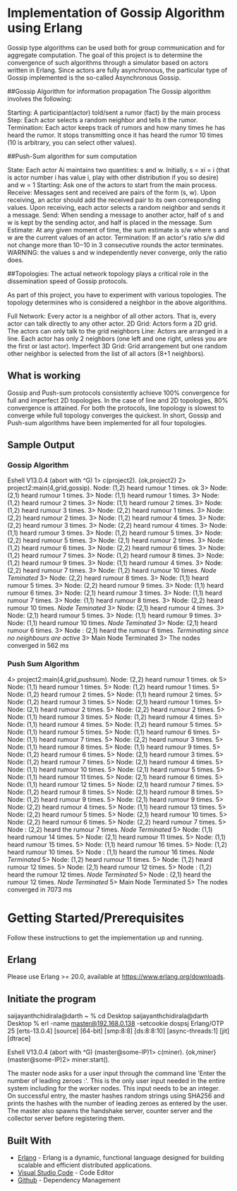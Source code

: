 # Implementation of Gossip Algorithm using Erlang

Gossip type algorithms can be used both for group communication and for aggregate computation. The goal of this project is to determine the convergence of such algorithms through a simulator based on actors written in Erlang. Since actors are fully asynchronous, the particular type of Gossip implemented is the so-called Asynchronous Gossip.

##Gossip Algorithm for information propagation The Gossip algorithm involves the following:

Starting: A participant(actor) told/sent a rumor (fact) by the main process
Step: Each actor selects a random neighbor and tells it the rumor.
Termination: Each actor keeps track of rumors and how many times he has heard the rumor. It stops transmitting once it has heard the rumor 10 times (10 is arbitrary, you can select other values).

##Push-Sum algorithm for sum computation

State: Each actor Ai maintains two quantities: s and w. Initially, s = xi = i (that is actor number i has value i, play with other distribution if you so desire) and w = 1
Starting: Ask one of the actors to start from the main process.
Receive: Messages sent and received are pairs of the form (s, w). Upon receiving, an actor should add the received pair to its own corresponding values. Upon receiving, each actor selects a random neighbor and sends it a message.
Send: When sending a message to another actor, half of s and w is kept by the sending actor, and half is placed in the message.
Sum Estimate: At any given moment of time, the sum estimate is s/w where s and w are the current values of an actor.
Termination: If an actor's ratio s/w did not change more than 10−10 in 3 consecutive rounds the actor terminates. WARNING: the values s and w independently never converge, only the ratio does.

##Topologies: The actual network topology plays a critical role in the dissemination speed of Gossip protocols.

As part of this project, you have to experiment with various topologies. The topology determines who is considered a neighbor in the above algorithms.

Full Network: Every actor is a neighbor of all other actors. That is, every actor can talk directly to any other actor.
2D Grid: Actors form a 2D grid. The actors can only talk to the grid neighbors
Line: Actors are arranged in a line. Each actor has only 2 neighbors (one left and one right, unless you are the first or last actor).
Imperfect 3D Grid: Grid arrangement but one random other neighbor is selected from the list of all actors (8+1 neighbors).


## What is working

Gossip and Push-sum protocols consistently achieve 100% convergence for full and imperfect 2D topologies. In the case of line and 2D topologies, 80% convergence is attained.
For both the protocols, line topology is slowest to converge while full topology converges the quickest.
In short, Gossip and Push-sum algorithms have been implemented for all four topologies.

## Sample Output

### Gossip Algorithm
Eshell V13.0.4  (abort with ^G)
1> c(project2).
{ok,project2}
2> project2:main(4,grid,gossip).
Node: (1,2) heard rumour 1 times.
ok
3> Node: (2,1) heard rumour 1 times.
3> Node: (1,1) heard rumour 1 times.
3> Node: (1,2) heard rumour 2 times.
3> Node: (1,1) heard rumour 2 times.
3> Node: (1,2) heard rumour 3 times.
3> Node: (2,2) heard rumour 1 times.
3> Node: (2,2) heard rumour 2 times.
3> Node: (1,2) heard rumour 4 times.
3> Node: (2,2) heard rumour 3 times.
3> Node: (2,2) heard rumour 4 times.
3> Node: (1,1) heard rumour 3 times.
3> Node: (1,2) heard rumour 5 times.
3> Node: (2,2) heard rumour 5 times.
3> Node: (2,1) heard rumour 2 times.
3> Node: (1,2) heard rumour 6 times.
3> Node: (2,2) heard rumour 6 times.
3> Node: (1,2) heard rumour 7 times.
3> Node: (1,2) heard rumour 8 times.
3> Node: (1,2) heard rumour 9 times.
3> Node: (1,1) heard rumour 4 times.
3> Node: (2,2) heard rumour 7 times.
3> Node: (1,2) heard rumour 10 times. *Node Teminated*
3> Node: (2,2) heard rumour 8 times.
3> Node: (1,1) heard rumour 5 times.
3> Node: (2,2) heard rumour 9 times.
3> Node: (1,1) heard rumour 6 times.
3> Node: (2,1) heard rumour 3 times.
3> Node: (1,1) heard rumour 7 times.
3> Node: (1,1) heard rumour 8 times.
3> Node: (2,2) heard rumour 10 times. *Node Teminated*
3> Node: (2,1) heard rumour 4 times.
3> Node: (2,1) heard rumour 5 times.
3> Node: (1,1) heard rumour 9 times.
3> Node: (1,1) heard rumour 10 times. *Node Teminated*
3> Node: (2,1) heard rumour 6 times.
3> Node : (2,1) heard the rumour 6 times. *Terminating since no neighbours are active*
3> Main Node Terminated
3> The nodes converged in 562 ms

### Push Sum Algorithm

4> project2:main(4,grid,pushsum).
Node: (2,2) heard rumour 1 times.
ok
5> Node: (1,1) heard rumour 1 times.
5> Node: (1,2) heard rumour 1 times.
5> Node: (1,2) heard rumour 2 times.
5> Node: (1,1) heard rumour 2 times.
5> Node: (1,2) heard rumour 3 times.
5> Node: (2,1) heard rumour 1 times.
5> Node: (2,1) heard rumour 2 times.
5> Node: (2,2) heard rumour 2 times.
5> Node: (1,1) heard rumour 3 times.
5> Node: (1,2) heard rumour 4 times.
5> Node: (1,1) heard rumour 4 times.
5> Node: (1,2) heard rumour 5 times.
5> Node: (1,1) heard rumour 5 times.
5> Node: (1,1) heard rumour 6 times.
5> Node: (1,1) heard rumour 7 times.
5> Node: (2,2) heard rumour 3 times.
5> Node: (1,1) heard rumour 8 times.
5> Node: (1,1) heard rumour 9 times.
5> Node: (1,2) heard rumour 6 times.
5> Node: (2,1) heard rumour 3 times.
5> Node: (1,2) heard rumour 7 times.
5> Node: (2,1) heard rumour 4 times.
5> Node: (1,1) heard rumour 10 times.
5> Node: (2,1) heard rumour 5 times.
5> Node: (1,1) heard rumour 11 times.
5> Node: (2,1) heard rumour 6 times.
5> Node: (1,1) heard rumour 12 times.
5> Node: (2,1) heard rumour 7 times.
5> Node: (1,2) heard rumour 8 times.
5> Node: (2,1) heard rumour 8 times.
5> Node: (1,2) heard rumour 9 times.
5> Node: (2,1) heard rumour 9 times.
5> Node: (2,2) heard rumour 4 times.
5> Node: (1,1) heard rumour 13 times.
5> Node: (2,2) heard rumour 5 times.
5> Node: (2,1) heard rumour 10 times.
5> Node: (2,2) heard rumour 6 times.
5> Node: (2,2) heard rumour 7 times.
5> Node : (2,2) heard the rumour 7 times. *Node Terminated*
5> Node: (1,1) heard rumour 14 times.
5> Node: (2,1) heard rumour 11 times.
5> Node: (1,1) heard rumour 15 times.
5> Node: (1,1) heard rumour 16 times.
5> Node: (1,2) heard rumour 10 times.
5> Node : (1,1) heard the rumour 16 times. *Node Terminated*
5> Node: (1,2) heard rumour 11 times.
5> Node: (1,2) heard rumour 12 times.
5> Node: (2,1) heard rumour 12 times.
5> Node : (1,2) heard the rumour 12 times. *Node Terminated*
5> Node : (2,1) heard the rumour 12 times. *Node Terminated*
5> Main Node Terminated
5> The nodes converged in 7073 ms


# Getting Started/Prerequisites

Follow these instructions to get the implementation up and running.

## Erlang

Please use Erlang >= 20.0, available at <https://www.erlang.org/downloads>.

## Initiate the program

saijayanthchidirala@darth ~ % cd Desktop
saijayanthchidirala@darth Desktop % erl -name master@192.168.0.138 -setcookie dospsj
Erlang/OTP 25 [erts-13.0.4] [source] [64-bit] [smp:8:8] [ds:8:8:10] [async-threads:1] [jit] [dtrace]

Eshell V13.0.4 (abort with ^G)
(master@some-IP)1> c(miner).
{ok,miner}
(master@some-IP)2> miner:start().

The master node asks for a user input through the command line 'Enter the number of leading zeroes :'. This is the only user input needed in the entire system including for the worker nodes. This input needs to be an integer. On successful entry, the master hashes random strings using SHA256 and prints the hashes with the number of leading zeroes as entered by the user. The master also spawns the handshake server, counter server and the collector server before registering them.

## Built With

- [Erlang](https://www.erlang.org) - Erlang is a dynamic, functional language designed for building scalable and efficient distributed applications.
- [Visual Studio Code](https://code.visualstudio.com/) - Code Editor
- [Github](https://github.com/jayant_0010/DistributedBitcoinMiner) - Dependency Management
